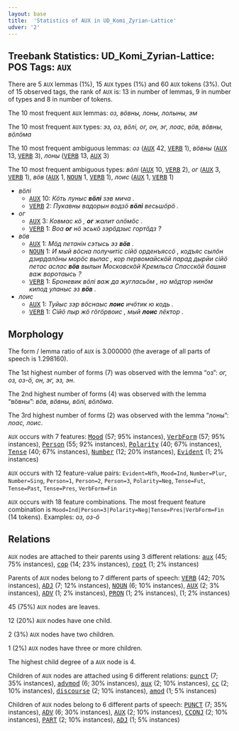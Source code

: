 ```yaml
---
layout: base
title:  'Statistics of AUX in UD_Komi_Zyrian-Lattice'
udver: '2'
---
```


## Treebank Statistics: UD_Komi_Zyrian-Lattice: POS Tags: `AUX`

There are 5 `AUX` lemmas (1%), 15 `AUX` types (1%) and 60 `AUX` tokens (3%).
Out of 15 observed tags, the rank of `AUX` is: 13 in number of lemmas, 9 in number of types and 8 in number of tokens.

The 10 most frequent `AUX` lemmas: <em>оз, вӧвны, лоны, лолыны, эм</em>

The 10 most frequent `AUX` types:  <em>эз, оз, вӧлі, ог, он, эг, лоас, вӧв, вӧвны, вӧлӧма</em>

The 10 most frequent ambiguous lemmas: <em>оз</em> (<tt><a href="kpv_lattice-pos-AUX.html">AUX</a></tt> 42, <tt><a href="kpv_lattice-pos-VERB.html">VERB</a></tt> 1), <em>вӧвны</em> (<tt><a href="kpv_lattice-pos-AUX.html">AUX</a></tt> 13, <tt><a href="kpv_lattice-pos-VERB.html">VERB</a></tt> 3), <em>лоны</em> (<tt><a href="kpv_lattice-pos-VERB.html">VERB</a></tt> 13, <tt><a href="kpv_lattice-pos-AUX.html">AUX</a></tt> 3)

The 10 most frequent ambiguous types:  <em>вӧлі</em> (<tt><a href="kpv_lattice-pos-AUX.html">AUX</a></tt> 10, <tt><a href="kpv_lattice-pos-VERB.html">VERB</a></tt> 2), <em>ог</em> (<tt><a href="kpv_lattice-pos-AUX.html">AUX</a></tt> 3, <tt><a href="kpv_lattice-pos-VERB.html">VERB</a></tt> 1), <em>вӧв</em> (<tt><a href="kpv_lattice-pos-AUX.html">AUX</a></tt> 1, <tt><a href="kpv_lattice-pos-NOUN.html">NOUN</a></tt> 1, <tt><a href="kpv_lattice-pos-VERB.html">VERB</a></tt> 1), <em>лоис</em> (<tt><a href="kpv_lattice-pos-AUX.html">AUX</a></tt> 1, <tt><a href="kpv_lattice-pos-VERB.html">VERB</a></tt> 1)


* <em>вӧлі</em>
  * <tt><a href="kpv_lattice-pos-AUX.html">AUX</a></tt> 10: <em>Кӧть луныс <b>вӧлі</b> зэв мича .</em>
  * <tt><a href="kpv_lattice-pos-VERB.html">VERB</a></tt> 2: <em>Пукавны вадорын водзӧ <b>вӧлі</b> весьшӧрӧ .</em>
* <em>ог</em>
  * <tt><a href="kpv_lattice-pos-AUX.html">AUX</a></tt> 3: <em>Ковмас кӧ , <b>ог</b> жалит олӧмӧс .</em>
  * <tt><a href="kpv_lattice-pos-VERB.html">VERB</a></tt> 1: <em>Воа <b>ог</b> нӧ эськӧ зэрӧдзыс гортӧдз ?</em>
* <em>вӧв</em>
  * <tt><a href="kpv_lattice-pos-AUX.html">AUX</a></tt> 1: <em>Мӧд петанін сэтысь эз <b>вӧв</b> .</em>
  * <tt><a href="kpv_lattice-pos-NOUN.html">NOUN</a></tt> 1: <em>И мый вӧсна получитіс сійӧ орденъяссӧ , кодъяс сылӧн дзирдалӧны морӧс вылас , кор первомайскӧй парад дырйи сійӧ петас аслас <b>вӧв</b> вылын Московскӧй Кремльса Спасскӧй башня важ воротаысь ?</em>
  * <tt><a href="kpv_lattice-pos-VERB.html">VERB</a></tt> 1: <em>Броневик вӧлі важ да жугласьӧм , но мӧдтор нинӧм кипод уланыс эз <b>вӧв</b> .</em>
* <em>лоис</em>
  * <tt><a href="kpv_lattice-pos-AUX.html">AUX</a></tt> 1: <em>Туйыс зэр вӧснаыс <b>лоис</b> ичӧтик ю кодь .</em>
  * <tt><a href="kpv_lattice-pos-VERB.html">VERB</a></tt> 1: <em>Сійӧ пыр жӧ гӧгӧрвоис , мый <b>лоис</b> лёктор .</em>

## Morphology

The form / lemma ratio of `AUX` is 3.000000 (the average of all parts of speech is 1.298160).

The 1st highest number of forms (7) was observed with the lemma “оз”: <em>ог, оз, оз-ӧ, он, эг, эз, эн</em>.

The 2nd highest number of forms (4) was observed with the lemma “вӧвны”: <em>вӧв, вӧвны, вӧлі, вӧлӧма</em>.

The 3rd highest number of forms (2) was observed with the lemma “лоны”: <em>лоас, лоис</em>.

`AUX` occurs with 7 features: <tt><a href="kpv_lattice-feat-Mood.html">Mood</a></tt> (57; 95% instances), <tt><a href="kpv_lattice-feat-VerbForm.html">VerbForm</a></tt> (57; 95% instances), <tt><a href="kpv_lattice-feat-Person.html">Person</a></tt> (55; 92% instances), <tt><a href="kpv_lattice-feat-Polarity.html">Polarity</a></tt> (40; 67% instances), <tt><a href="kpv_lattice-feat-Tense.html">Tense</a></tt> (40; 67% instances), <tt><a href="kpv_lattice-feat-Number.html">Number</a></tt> (12; 20% instances), <tt><a href="kpv_lattice-feat-Evident.html">Evident</a></tt> (1; 2% instances)

`AUX` occurs with 12 feature-value pairs: `Evident=Nfh`, `Mood=Ind`, `Number=Plur`, `Number=Sing`, `Person=1`, `Person=2`, `Person=3`, `Polarity=Neg`, `Tense=Fut`, `Tense=Past`, `Tense=Pres`, `VerbForm=Fin`

`AUX` occurs with 18 feature combinations.
The most frequent feature combination is `Mood=Ind|Person=3|Polarity=Neg|Tense=Pres|VerbForm=Fin` (14 tokens).
Examples: <em>оз, оз-ӧ</em>


## Relations

`AUX` nodes are attached to their parents using 3 different relations: <tt><a href="kpv_lattice-dep-aux.html">aux</a></tt> (45; 75% instances), <tt><a href="kpv_lattice-dep-cop.html">cop</a></tt> (14; 23% instances), <tt><a href="kpv_lattice-dep-root.html">root</a></tt> (1; 2% instances)

Parents of `AUX` nodes belong to 7 different parts of speech: <tt><a href="kpv_lattice-pos-VERB.html">VERB</a></tt> (42; 70% instances), <tt><a href="kpv_lattice-pos-ADJ.html">ADJ</a></tt> (7; 12% instances), <tt><a href="kpv_lattice-pos-NOUN.html">NOUN</a></tt> (6; 10% instances), <tt><a href="kpv_lattice-pos-AUX.html">AUX</a></tt> (2; 3% instances), <tt><a href="kpv_lattice-pos-ADV.html">ADV</a></tt> (1; 2% instances), <tt><a href="kpv_lattice-pos-PRON.html">PRON</a></tt> (1; 2% instances),  (1; 2% instances)

45 (75%) `AUX` nodes are leaves.

12 (20%) `AUX` nodes have one child.

2 (3%) `AUX` nodes have two children.

1 (2%) `AUX` nodes have three or more children.

The highest child degree of a `AUX` node is 4.

Children of `AUX` nodes are attached using 6 different relations: <tt><a href="kpv_lattice-dep-punct.html">punct</a></tt> (7; 35% instances), <tt><a href="kpv_lattice-dep-advmod.html">advmod</a></tt> (6; 30% instances), <tt><a href="kpv_lattice-dep-aux.html">aux</a></tt> (2; 10% instances), <tt><a href="kpv_lattice-dep-cc.html">cc</a></tt> (2; 10% instances), <tt><a href="kpv_lattice-dep-discourse.html">discourse</a></tt> (2; 10% instances), <tt><a href="kpv_lattice-dep-amod.html">amod</a></tt> (1; 5% instances)

Children of `AUX` nodes belong to 6 different parts of speech: <tt><a href="kpv_lattice-pos-PUNCT.html">PUNCT</a></tt> (7; 35% instances), <tt><a href="kpv_lattice-pos-ADV.html">ADV</a></tt> (6; 30% instances), <tt><a href="kpv_lattice-pos-AUX.html">AUX</a></tt> (2; 10% instances), <tt><a href="kpv_lattice-pos-CCONJ.html">CCONJ</a></tt> (2; 10% instances), <tt><a href="kpv_lattice-pos-PART.html">PART</a></tt> (2; 10% instances), <tt><a href="kpv_lattice-pos-ADJ.html">ADJ</a></tt> (1; 5% instances)

